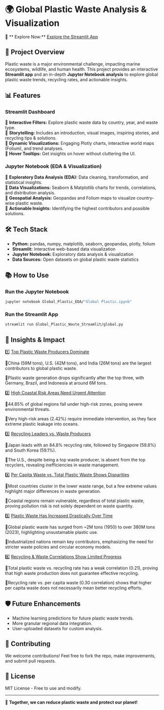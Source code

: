 # 🌍 Global Plastic Waste Analysis & Visualization

🔗 ** Explore Now:** [Explore the Streamlit App](https://globalplasticanalysis-e9kxethukbcbpxo6pvt23t.streamlit.app/)  

## 🌱 Project Overview
Plastic waste is a major environmental challenge, impacting marine ecosystems, wildlife, and human health. This project provides an interactive **Streamlit app** and an in-depth **Jupyter Notebook analysis** to explore global plastic waste trends, recycling rates, and actionable insights.

## 📊 Features
### **Streamlit Dashboard**
🔹 **Interactive Filters:** Explore plastic waste data by country, year, and waste type.  
🔹 **Storytelling:** Includes an introduction, visual images, inspiring stories, and recycling tips & solutions.  
🔹 **Dynamic Visualizations:** Engaging Plotly charts, interactive world maps (Folium), and trend analyses.  
🔹 **Hover Tooltips:** Get insights on hover without cluttering the UI.  



### **Jupyter Notebook (EDA & Visualization)**
🔹 **Exploratory Data Analysis (EDA):** Data cleaning, transformation, and statistical insights.  
🔹 **Data Visualizations:** Seaborn & Matplotlib charts for trends, correlations, and distribution analysis.  
🔹 **Geospatial Analysis:** Geopandas and Folium maps to visualize country-wise plastic waste.  
🔹 **Actionable Insights:** Identifying the highest contributors and possible solutions.  

## 🛠️ Tech Stack
- **Python:** pandas, numpy, matplotlib, seaborn, geopandas, plotly, folium
- **Streamlit:** Interactive web-based data visualization
- **Jupyter Notebook:** Exploratory data analysis & visualization
- **Data Sources:** Open datasets on global plastic waste statistics

## 📚 How to Use
### **Run the Jupyter Notebook**
```bash
jupyter notebook Global_Plastic_EDA/"Global Plastic.ipynb"
```

### **Run the Streamlit App**
```bash
streamlit run Global_Plastic_Waste_Streamlit/global.py
```

## 🌿 Insights & Impact
1️⃣ <ins>Top Plastic Waste Producers Dominate</ins>

🔹China (59M tons), U.S. (42M tons), and India (26M tons) are the largest contributors to global plastic waste.

🔹Plastic waste generation drops significantly after the top three, with Germany, Brazil, and Indonesia at around 6M tons.

2️⃣ <ins>High Coastal Risk Areas Need Urgent Attention</ins>

🔹44.85% of global regions fall under high-risk zones, posing severe environmental threats.

🔹Very high-risk areas (2.42%) require immediate intervention, as they face extreme plastic leakage into oceans.

3️⃣ <ins>Recycling Leaders vs. Waste Producers</ins>

🔹Japan leads with an 84.8% recycling rate, followed by Singapore (59.8%) and South Korea (59.1%).

🔹The U.S., despite being a top waste producer, is absent from the top recyclers, revealing inefficiencies in waste management.

4️⃣ <ins>Per Capita Waste vs. Total Plastic Waste Shows Disparities</ins>

🔹Most countries cluster in the lower waste range, but a few extreme values highlight major differences in waste generation.

🔹Coastal regions remain vulnerable, regardless of total plastic waste, proving pollution risk is not solely dependent on waste quantity.

5️⃣ <ins>Plastic Waste Has Increased Drastically Over Time</ins>

🔹Global plastic waste has surged from ~2M tons (1950) to over 380M tons (2023), highlighting unsustainable plastic use.

🔹Industrialized nations remain key contributors, emphasizing the need for stricter waste policies and circular economy models.

6️⃣ <ins>Recycling & Waste Correlations Show Limited Progress</ins>

🔹Total plastic waste vs. recycling rate has a weak correlation (0.21), proving that high waste production does not guarantee effective recycling.

🔹Recycling rate vs. per capita waste (0.30 correlation) shows that higher per capita waste does not necessarily mean better recycling efforts.


## 🛡️ Future Enhancements
- Machine learning predictions for future plastic waste trends.
- More granular regional data integration.
- User-uploaded datasets for custom analysis.

## 🚀 Contributing
We welcome contributions! Feel free to fork the repo, make improvements, and submit pull requests.


## 📢 License
MIT License - Free to use and modify.

---
🌱 **Together, we can reduce plastic waste and protect our planet!**
